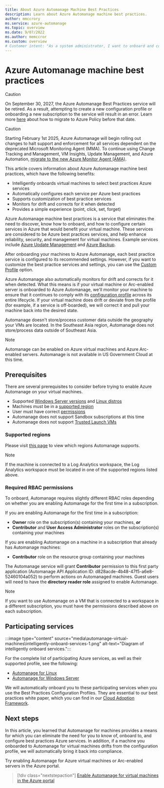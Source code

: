 ```yaml
---
title: About Azure Automanage Machine Best Practices
description: Learn about Azure Automanage machine best practices.
author: mmccrory
ms.service: azure-automanage
ms.topic: overview
ms.date: 9/07/2022
ms.author: memccror
ms.custom: overview
# Customer intent: "As a system administrator, I want to onboard and configure Azure best practice services for my virtual machines automatically, so that I can ensure their reliability, security, and compliance without manual intervention."
---
```


# Azure Automanage machine best practices

> [!CAUTION]
> On September 30, 2027, the Azure Automanage Best Practices service will be retired. As a result, attempting to create a new configuration profile or onboarding a new subscription to the service will result in an error. Learn more [here](https://aka.ms/automanagemigration/) about how to migrate to Azure Policy before that date. 

> [!CAUTION]
> Starting February 1st 2025, Azure Automanage will begin rolling out changes to halt support and enforcement for all services dependent on the deprecated Microsoft Monitoring Agent (MMA). To continue using Change Tracking and Management, VM Insights, Update Management, and Azure Automation, [migrate to the new Azure Monitor Agent (AMA)](https://aka.ms/mma-to-ama/).

This article covers information about Azure Automanage machine best practices, which have the following benefits:

- Intelligently onboards virtual machines to select best practices Azure services
- Automatically configures each service per Azure best practices
- Supports customization of best practice services
- Monitors for drift and corrects for it when detected
- Provides a simple experience (point, click, set, forget)

Azure Automanage machine best practices is a service that eliminates the need to discover, know how to onboard, and how to configure certain services in Azure that would benefit your virtual machine. These services are considered to be Azure best practices services, and help enhance reliability, security, and management for virtual machines. Example services include [Azure Update Management](../automation/update-management/overview.md) and [Azure Backup](../backup/backup-overview.md).

After onboarding your machines to Azure Automanage, each best practice service is configured to its recommended settings. However, if you want to customize the best practice services and settings, you can use the [Custom Profile](./overview-configuration-profiles.md#custom-profiles) option. 

Azure Automanage also automatically monitors for drift and corrects for it when detected. What this means is if your virtual machine or Arc-enabled server is onboarded to Azure Automanage, we'll monitor your machine to ensure that it continues to comply with its [configuration profile](./overview-configuration-profiles.md) across its entire lifecycle. If your virtual machine does drift or deviate from the profile (for example, if a service is off-boarded), we will correct it and pull your machine back into the desired state.

Automanage doesn't store/process customer data outside the geography your VMs are located. In the Southeast Asia region, Automanage does not store/process data outside of Southeast Asia.

> [!NOTE]
> Automanage can be enabled on Azure virtual machines and Azure Arc-enabled servers. Automanage is not available in US Government Cloud at this time.

## Prerequisites

There are several prerequisites to consider before trying to enable Azure Automanage on your virtual machines.

- Supported [Windows Server versions](automanage-windows-server.md#supported-windows-server-versions) and [Linux distros](automanage-linux.md#supported-linux-distributions-and-versions)
- Machines must be in a [supported region](#supported-regions)
- User must have correct [permissions](#required-rbac-permissions)
- Automanage does not support Sandbox subscriptions at this time
- Automanage does not support [Trusted Launch VMs](/azure/virtual-machines/trusted-launch)

### Supported regions

Please visit [this page](https://azure.microsoft.com/explore/global-infrastructure/products-by-region/?regions=all&products=all) to view which regions Automanage supports.

> [!NOTE]
> If the machine is connected to a Log Analytics workspace, the Log Analytics workspace must be located in one of the supported regions listed above.

### Required RBAC permissions
To onboard, Automanage requires slightly different RBAC roles depending on whether you are enabling Automanage for the first time in a subscription.

If you are enabling Automanage for the first time in a subscription:
* **Owner** role on the subscription(s) containing your machines, _**or**_
* **Contributor** and **User Access Administrator** roles on the subscription(s) containing your machines

If you are enabling Automanage on a machine in a subscription that already has Automanage machines:
* **Contributor** role on the resource group containing your machines

The Automanage service will grant **Contributor** permission to this first party application (Automanage API Application ID: d828acde-4b48-47f5-a6e8-52460104a052) to perform actions on Automanaged machines. Guest users will need to have the **directory reader role** assigned to enable Automanage.

> [!NOTE]
> If you want to use Automanage on a VM that is connected to a workspace in a different subscription, you must have the permissions described above on each subscription.

## Participating services

:::image type="content" source="media\automanage-virtual-machines\intelligently-onboard-services-1.png" alt-text="Diagram of intelligently onboard services.":::

For the complete list of participating Azure services, as well as their supported profile, see the following:
- [Automanage for Linux](automanage-linux.md)
- [Automanage for Windows Server](automanage-windows-server.md)

 We will automatically onboard you to these participating services when you use the Best Practices Configuration Profiles. They are essential to our best practices white paper, which you can find in our [Cloud Adoption Framework](/azure/cloud-adoption-framework/manage/azure-server-management).

 ## Next steps

In this article, you learned that Automanage for machines provides a means for which you can eliminate the need for you to know of, onboard to, and configure best practices Azure services. In addition, if a machine you onboarded to Automanage for virtual machines drifts from the configuration profile, we will automatically bring it back into compliance.

Try enabling Automanage for Azure virtual machines or Arc-enabled servers in the Azure portal.

> [!div class="nextstepaction"]
> [Enable Automanage for virtual machines in the Azure portal](virtual-machines-custom-profile.md)
